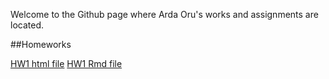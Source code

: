 Welcome to the Github page where Arda Oru's works and assignments are located.

##Homeworks

[HW1 html file](https://bu-ie-360.github.io/spring24-ardaoru/hw1_360.html)
[HW1 Rmd file](https://bu-ie-360.github.io/spring24-ardaoru/hw1_360.Rmd)



